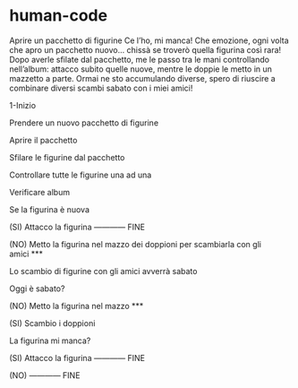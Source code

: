 # human-code


Aprire un pacchetto di figurine
Ce l’ho, mi manca!
Che emozione, ogni volta che apro un pacchetto nuovo... chissà se troverò quella figurina così rara!
Dopo averle sfilate dal pacchetto, me le passo tra le mani controllando nell’album: attacco subito quelle nuove, mentre le doppie le metto in un mazzetto a parte. Ormai ne sto accumulando diverse, spero di riuscire a combinare diversi scambi sabato con i miei amici! 

1-Inizio

Prendere un nuovo pacchetto di figurine

Aprire il pacchetto

Sfilare le figurine dal pacchetto

Controllare tutte le figurine una ad una

Verificare album

Se la figurina è nuova

(SI) Attacco la figurina ———— FINE

(NO) Metto la figurina nel mazzo dei doppioni per scambiarla con gli amici ***

Lo scambio di figurine con gli amici avverrà sabato

Oggi è sabato?

(NO) Metto la figurina nel mazzo ***

(SI) Scambio i doppioni

La figurina mi manca?

(SI) Attacco la figurina ———— FINE

(NO) ———— FINE
